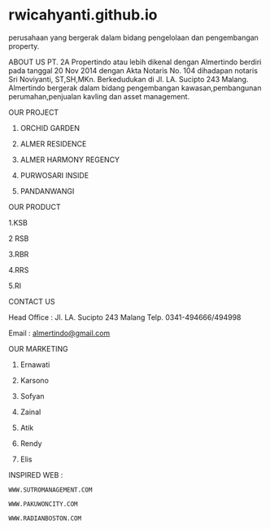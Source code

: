 # rwicahyanti.github.io
perusahaan yang bergerak dalam bidang pengelolaan dan pengembangan property.

ABOUT US
PT. 2A Propertindo atau lebih dikenal dengan Almertindo berdiri pada tanggal  20 Nov 2014 dengan Akta Notaris No. 104 dihadapan notaris Sri Noviyanti, ST,SH,MKn. Berkedudukan di Jl. LA. Sucipto 243 Malang.
Almertindo bergerak dalam bidang pengembangan kawasan,pembangunan perumahan,penjualan kavling dan asset management.

OUR PROJECT

1. ORCHID GARDEN

2. ALMER RESIDENCE

3. ALMER HARMONY REGENCY

4. PURWOSARI INSIDE

5. PANDANWANGI

OUR PRODUCT

1.KSB

2 RSB

3.RBR

4.RRS

5.RI

CONTACT US

Head Office : Jl. LA. Sucipto 243 Malang
              Telp. 0341-494666/494998

Email       : almertindo@gmail.com

OUR MARKETING

1. Ernawati

2. Karsono

3. Sofyan

4. Zainal

5. Atik

6. Rendy

7. Elis

INSPIRED WEB :

    WWW.SUTROMANAGEMENT.COM
               
    WWW.PAKUWONCITY.COM

    WWW.RADIANBOSTON.COM
    
               
